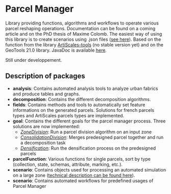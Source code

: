 # Parcel Manager

Library providing functions, algorithms and workflows to operate various parcel reshaping operations.
Documentation can be found on a coming article and on the PhD thesis of Maxime Colomb.
The easiest way of using this library is to create scenarios using .json files ([see here](https://github.com/ArtiScales/ParcelManager/blob/master/src/main/resources/doc/scenarioCreation.md)).
Based on the function from the library [ArtiScales-tools](https://github.com/ArtiScales/ArtiScales-tools) (no stable version yet) and on the GeoTools 21.0 library.
JavaDoc is available [here](https://artiscales.github.io/javadoc/ParcelManager/).

Still under developpement.

## Description of packages

<ul>
<li><b>analysis</b>: Contains automated analysis tools to analyze urban fabrics and produce tables and graphs.</li>
<li><b>decomposition</b>: Contains the different decomposition algorithms.</li>
<li><b>fields</b>: Contains methods and tools to automatically set feature informations on the generated parcels. Solutions for french parcels types and ArtiScales parcels types are implemented.</li>
<li><b>goal</b>: Contains the different goals for the parcel manager process. Three solutions are now implemented: 
    <ul>
        <li><a href="https://github.com/ArtiScales/ParcelManager/blob/master/src/main/java/fr/ign/artiscales/goal/ZoneDivision.java"><i>ZoneDivision</i></a>: Run a parcel division algorithm on an input zone</li>
        <li><a href="https://github.com/ArtiScales/ParcelManager/blob/master/src/main/java/fr/ign/artiscales/goal/ConsolidationDivision.java"><i>ConsolidationDivision</i></a>: Merges predesigned parcel together and run a decomposition task</li>
        <li><a href="https://github.com/ArtiScales/ParcelManager/blob/master/src/main/java/fr/ign/artiscales/goal/Densification.java"><i>Densification</i></a>: Run the densification process on the predesigned parcels</li>
    </ul>
</li>
<li><b>parcelFunction</b>: Various functions for single parcels, sort by type (collection, state, schemas, attribute, marking, etc.).</li>
<li><b>scenario</b>: Contains objects used for processing an automated simulation on a large zone (<a href="https://github.com/ArtiScales/ParcelManager/blob/master/src/main/resources/doc/scenarioCreation.md">technical description can be found here</a>).</li>
<li><b>scenario</b>: Contains automated workflows for predefined usages of Parcel Manager</li>
</ul>
